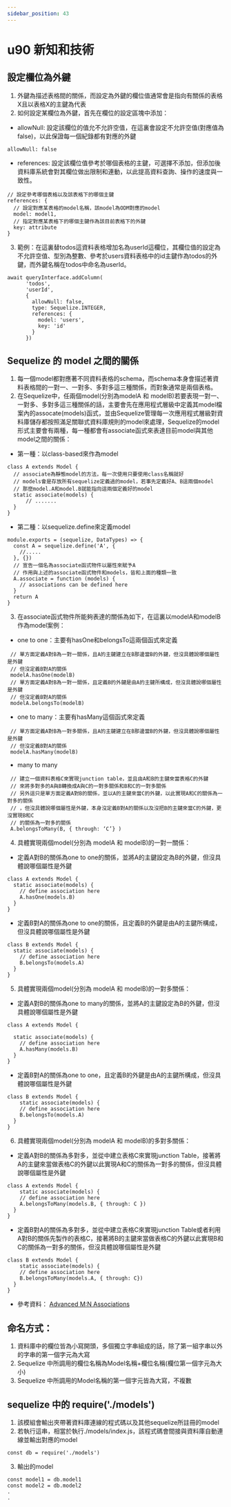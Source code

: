 ```yaml
---
sidebar_position: 43
---
```


# u90 新知和技術 


## 設定欄位為外鍵
1. 外鍵為描述表格間的關係，而設定為外鍵的欄位值通常會是指向有關係的表格X且以表格X的主鍵為代表
2. 如何設定某欄位為外鍵，首先在欄位的設定區塊中添加：
  - allowNull: 設定該欄位的值允不允許空值，在這裏會設定不允許空值(對應值為false)，以此保證每一個紀錄都有對應的外鍵
  ```
  allowNull: false
  ```
  - references: 設定該欄位值參考於哪個表格的主鍵，可選擇不添加，但添加後資料庫系統會對其欄位做出限制和連動，以此提高資料查詢、操作的速度與一致性。
  ```
  // 設定參考哪個表格以及該表格下的哪個主鍵
  references: {
    // 設定對應某表格的model名稱，該model為ODM對應的model
    model: model1,
    // 指定對應某表格下的哪個主鍵作為該目前表格下的外鍵
    key: attribute
  }
  ```
3. 範例：在這裏替todos這資料表格增加名為userId這欄位，其欄位值的設定為不允許空值、型別為整數、參考於users資料表格中的id主鍵作為todos的外鍵，而外鍵名稱在todos中命名為userId。
```
await queryInterface.addColumn(
      'todos',
      'userId',
      {
        allowNull: false,
        type: Sequelize.INTEGER,
        references: {
          model: 'users',
          key: 'id'
        }
      })

```


## Sequelize 的 model 之間的關係
1. 每一個model都對應著不同資料表格的schema，而schema本身會描述著資料表格間的一對一、一對多、多對多這三種關係，而對象通常是兩個表格。
2. 在Sequelize中，任兩個model(分別為modelA 和 modelB)若要表現一對一、一對多、多對多這三種關係的話，主要會先在應用程式層級中定義其model檔案內的assocate(models)函式，並由Sequelize管理每一次應用程式層級對資料庫儲存都按照滿足關聯式資料庫規則的model來處理，Sequelize的model形式主要會有兩種，每一種都會有associate函式來表達目前model與其他model之間的關係：

  - 第一種：以class-based來作為model
  ```
  class A extends Model {
    // associate為靜態model的方法，每一次使用只要使用class名稱就好
    // models會是存放所有sequelize定義過的model，若事先定義好A、B這兩個model
    // 那麼model.A和model.B就能指向這兩個定義好的model
    static associate(models) {
        // .......
    }
  }
  ```
  - 第二種：以sequelize.define來定義model
  ```
  module.exports = (sequelize, DataTypes) => {
    const A = sequelize.define('A', {
      //.....
    }, {})
    // 宣告一個名為associate函式物件以屬性來賦予A
    // 作用與上述的associate函式物件和models，皆和上面的種類一致
    A.associate = function (models) {
      // associations can be defined here
    }
    return A
  }
  ```
3. 在associate函式物件所能夠表達的關係為如下，在這裏以modelA和modelB作為model案例：
 - one to one：主要有hasOne和belongsTo這兩個函式來定義
 ```
  // 單方面定義A對B為一對一關係，且A的主鍵建立在B那邊當B的外鍵，但沒具體說哪個屬性是外鍵
  // 但沒定義B對A的關係
  modelA.hasOne(modelB)
  // 單方面定義A對B為一對一關係，且定義B的外鍵是由A的主鍵所構成，但沒具體說哪個屬性是外鍵
  // 但沒定義B對A的關係
  modelA.belongsTo(modelB)
 ```
 - one to many：主要有hasMany這個函式來定義
 ```
  // 單方面定義A對B為一對多關係，且A的主鍵建立在B那邊當B的外鍵，但沒具體說哪個屬性是外鍵
  // 但沒定義B對A的關係
  modelA.hasMany(modelB)
 ```
 - many to many
 ```
  // 建立一個資料表格C來實現junction table，並且由A和B的主鍵來當表格C的外鍵
  // 來將多對多的A與B轉換成A與C的一對多關係和B和C的一對多關係
  // 另外這只是單方面定義A對B的關係，並以A的主鍵來當C的外鍵，以此實現A和C的關係為一對多的關係
  // ，但沒具體說哪個屬性是外鍵，本身沒定義B對A的關係以及沒把B的主鍵來當C的外鍵，更沒實現B和C
  // 的關係為一對多的關係
  A.belongsToMany(B, { through: ‘C’} )
 ```
4. 具體實現兩個model(分別為 modelA 和 modelB)的一對一關係：
  - 定義A對B的關係為one to one的關係，並將A的主鍵設定為B的外鍵，但沒具體說哪個屬性是外鍵
  ```
  class A extends Model {
    static associate(models) {
      // define association here
      A.hasOne(models.B)
    }
  }
  ```

  - 定義B對A的關係為one to one的關係，且定義B的外鍵是由A的主鍵所構成，但沒具體說哪個屬性是外鍵
  ```
  class B extends Model {
    static associate(models) {
      // define association here
      B.belongsTo(models.A)
    }
  }
  ```
5. 具體實現兩個model(分別為 modelA 和 modelB)的一對多關係：

  - 定義A對B的關係為one to many的關係，並將A的主鍵設定為B的外鍵，但沒具體說哪個屬性是外鍵
  ```
  class A extends Model {

    static associate(models) {
      // define association here
      A.hasMany(models.B)
    }
  }
  ```
  - 定義B對A的關係為one to one，且定義B的外鍵是由A的主鍵所構成，但沒具體說哪個屬性是外鍵
  ```
  class B extends Model {
	  static associate(models) {
      // define association here
      B.belongsTo(models.A)
   	}
  }
  ```
6. 具體實現兩個model(分別為 modelA 和 modelB)的多對多關係：
  - 定義A對B的關係為多對多，並從中建立表格C來實現junction Table，接著將A的主鍵來當做表格C的外鍵以此實現A和C的關係為一對多的關係，但沒具體說哪個屬性是外鍵
  ```
  class A extends Model {
	  static associate(models) {
      // define association here
      A.belongsToMany(models.B, { through: C })
   	}
  }
  ```
  - 定義B對A的關係為多對多，並從中建立表格C來實現junction Table或者利用A對B的關係先製作的表格C，接著將B的主鍵來當做表格C的外鍵以此實現B和C的關係為一對多的關係，但沒具體說哪個屬性是外鍵
  ```
  class B extends Model {
	  static associate(models) {
      // define association here
      B.belongsToMany(models.A, { through: C})
   	}
  }
  ```
  - 參考資料：
  [Advanced M:N Associations](https://sequelize.org/master/manual/advanced-many-to-many.html)



## 命名方式：
1. 資料庫中的欄位皆為小寫開頭，多個獨立字串組成的話，除了第一組字串以外的字串的第一個字元為大寫
2. Sequelize 中所調用的欄位名稱為Model名稱+欄位名稱(欄位第一個字元為大小)
3. Sequelize 中所調用的Model名稱的第一個字元皆為大寫，不複數

## sequelize 中的 require('./models')
1. 該模組會輸出夾帶著資料庫連線的程式碼以及其他sequelize所註冊的model
2. 若執行這串，相當於執行./models/index.js，該程式碼會間接與資料庫自動連線並輸出對應的model
```
const db = require('./models')
```
3. 輸出的model
```
const model1 = db.model1
const model2 = db.model2
.
.
```